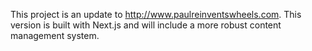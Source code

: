 This project is an update to http://www.paulreinventswheels.com. This version is built with Next.js and will include a more robust content management system. 